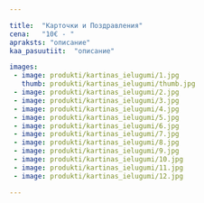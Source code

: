 ```yaml
---

title:  "Карточки и Поздравления"
cena:   "10€ - "
apraksts: "описание"
kaa_pasuutiit:  "описание"

images:
 - image: produkti/kartinas_ielugumi/1.jpg
   thumb: produkti/kartinas_ielugumi/thumb.jpg
 - image: produkti/kartinas_ielugumi/2.jpg
 - image: produkti/kartinas_ielugumi/3.jpg
 - image: produkti/kartinas_ielugumi/4.jpg
 - image: produkti/kartinas_ielugumi/5.jpg
 - image: produkti/kartinas_ielugumi/6.jpg
 - image: produkti/kartinas_ielugumi/7.jpg
 - image: produkti/kartinas_ielugumi/8.jpg
 - image: produkti/kartinas_ielugumi/9.jpg
 - image: produkti/kartinas_ielugumi/10.jpg
 - image: produkti/kartinas_ielugumi/11.jpg
 - image: produkti/kartinas_ielugumi/12.jpg

---
```

